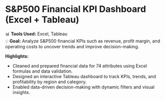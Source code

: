 # S&P500 Financial KPI Dashboard (Excel + Tableau)

📊 **Tools Used:** Excel, Tableau   
💡 **Goal:** Analyze S&P500 financial KPIs such as revenue, profit margin, and operating costs to uncover trends and improve decision-making.

**Highlights:**
- Cleaned and prepared financial data for 74 attributes using Excel formulas and data validation.
- Designed an interactive Tableau dashboard to track KPIs, trends, and profitability by region and category.
- Enabled data-driven decision-making with dynamic filters and visual insights.

